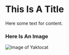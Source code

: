 # This Is A Title
Here some text for content.

### Here Is An Image
![Image of Yaktocat](https://octodex.github.com/images/yaktocat.png)
